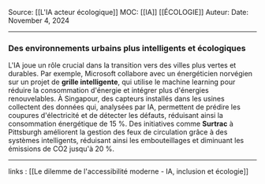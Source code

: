 Source: [[L'IA acteur écologique]]
MOC: [[IA]] [[ÉCOLOGIE]]
Auteur:
Date: November 4, 2024

---

### Des environnements urbains plus intelligents et écologiques

L'IA joue un rôle crucial dans la transition vers des villes plus vertes et durables. Par exemple, Microsoft collabore avec un énergéticien norvégien sur un projet de **grille intelligente**, qui utilise le machine learning pour réduire la consommation d'énergie et intégrer plus d'énergies renouvelables. À Singapour, des capteurs installés dans les usines collectent des données qui, analysées par IA, permettent de prédire les coupures d'électricité et de détecter les défauts, réduisant ainsi la consommation énergétique de 15 %. Des initiatives comme **Surtrac** à Pittsburgh améliorent la gestion des feux de circulation grâce à des systèmes intelligents, réduisant ainsi les embouteillages et diminuant les émissions de CO2 jusqu'à 20 %.

---
links : [[Le dilemme de l'accessibilité moderne - IA, inclusion et écologie]]